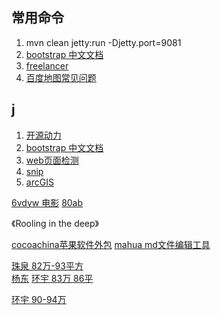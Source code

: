 ## 常用命令
1. mvn clean jetty:run -Djetty.port=9081
2. [bootstrap 中文文档](http://wrongwaycn.github.com/bootstrap/docs/index.html)
3. [freelancer](http://www.freelancer.com)
4. [百度地图常见问题](http://developer.baidu.com/map/geosdk-android-qa.htm)


## j
1. [开源动力](http://www.bjphp.com/)
2. [bootstrap 中文文档](http://wrongwaycn.github.com/bootstrap/docs/index.html)
3. [web页面检测](http://webdevchecklist.com/)
4. [snip](http://snip.qq.com/)
5. [arcGIS](http://www.esrichina.com.cn/softwareproduct/ArcGIS/)

[6vdyw 电影](http://www.6vdyw.com/)  [80ab](http://www.80ab.com/list/index13.html)

《Rooling in the deep》

[cocoachina苹果软件外包](http://www.cocoachina.com)  [mahua md文件编辑工具](http://mahua.jser.me)
        

[珠泉 82万-93平方](http://sell.house365.com/h_32947882.html)    
[杨东](http://sell.house365.com/h_32914887.html)
[环宇 83万 86平](http://sell.house365.com/h_32843876.html)

[环宇 90-94万](http://sell.house365.com/h_33540629.html)
